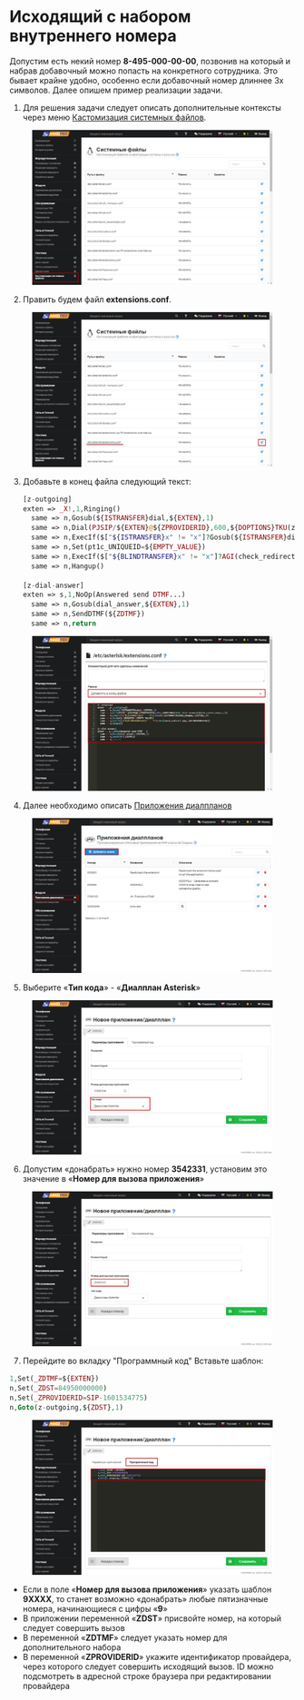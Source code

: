 # Исходящий с набором внутреннего номера

Допустим есть некий номер **8-495-000-00-00**, позвонив на который и набрав добавочный можно попасть на конкретного сотрудника. Это бывает крайне удобно, особенно если добавочный номер длиннее 3х символов. Далее опишем пример реализации задачи.

1. Для решения задачи следует описать дополнительные контексты через меню [Кастомизация системных файлов](../../manual/system/custom-files.md).

<figure><img src="../../.gitbook/assets/13.png" alt=""><figcaption></figcaption></figure>

2. Править будем файл **extensions.conf**.

<figure><img src="../../.gitbook/assets/14.png" alt=""><figcaption></figcaption></figure>

3.  Добавьте в конец файла следующий текст:

    ```php
    [z-outgoing]
    exten => _X!,1,Ringing()
      same => n,Gosub(${ISTRANSFER}dial,${EXTEN},1)
      same => n,Dial(PJSIP/${EXTEN}@${ZPROVIDERID},600,${DOPTIONS}TKU(z-dial-answer)b(dial_create_chan,s,1))
      same => n,ExecIf($["${ISTRANSFER}x" != "x"]?Gosub(${ISTRANSFER}dial_hangup,${EXTEN},1))
      same => n,Set(pt1c_UNIQUEID=${EMPTY_VALUE})
      same => n,ExecIf($["${BLINDTRANSFER}x" != "x"]?AGI(check_redirect.php,${BLINDTRANSFER}))
      same => n,Hangup()

    [z-dial-answer]
    exten => s,1,NoOp(Answered send DTMF...)
      same => n,Gosub(dial_answer,${EXTEN},1)
      same => n,SendDTMF(${ZDTMF})
      same => n,return
    ```

<figure><img src="../../.gitbook/assets/15.png" alt=""><figcaption></figcaption></figure>

4. Далее необходимо описать [Приложения диалпланов](../../manual/modules/dialplan-applications.md)

<figure><img src="../../.gitbook/assets/16.png" alt=""><figcaption></figcaption></figure>

5. Выберите «**Тип кода**» - «**Диалплан Asterisk**»

<figure><img src="../../.gitbook/assets/17.png" alt=""><figcaption></figcaption></figure>

6. Допустим «донабрать» нужно номер **3542331**, установим это значение в «**Номер для вызова приложения**»

<figure><img src="../../.gitbook/assets/18.png" alt=""><figcaption></figcaption></figure>

7. Перейдите во вкладку "Программный код" Вставьте шаблон:

```php
1,Set(_ZDTMF=${EXTEN})
n,Set(_ZDST=84950000000)
n,Set(_ZPROVIDERID=SIP-1601534775)
n,Goto(z-outgoing,${ZDST},1)
```

<figure><img src="../../.gitbook/assets/19.png" alt=""><figcaption></figcaption></figure>

* Если в поле «**Номер для вызова приложения**» указать шаблон **9XXXX**, то станет возможно «донабрать» любые пятизначные номера, начинающиеся с цифры «**9**»
* В приложении переменной «**ZDST**» присвойте номер, на который следует совершить вызов
* В переменной «**ZDTMF**» следует указать номер для дополнительного набора
* В переменной «**ZPROVIDERID**» укажите идентификатор провайдера, через которого следует совершить исходящий вызов. ID можно подсмотреть в адресной строке браузера при редактировании провайдера
